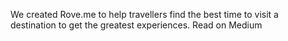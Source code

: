

We created Rove.me to help travellers find the best time to visit a destination to get the greatest experiences. Read on Medium
